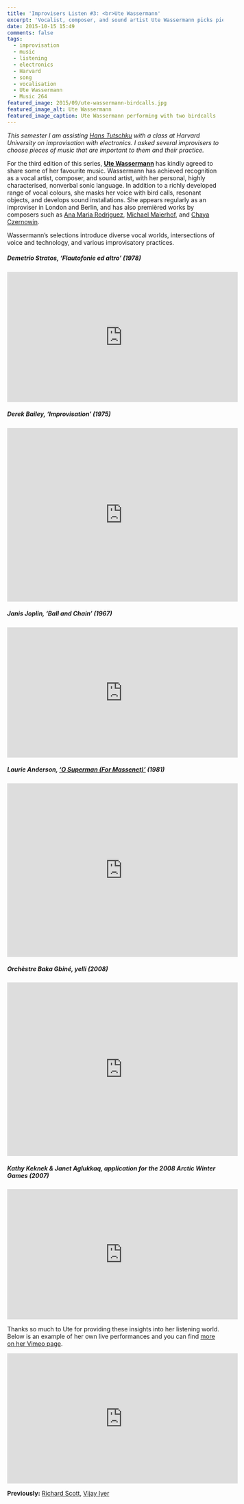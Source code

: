 ```yaml
---
title: 'Improvisers Listen #3: <br>Ute Wassermann'
excerpt: 'Vocalist, composer, and sound artist Ute Wassermann picks pieces of music important to her practice.'
date: 2015-10-15 15:49
comments: false
tags:
  - improvisation
  - music
  - listening
  - electronics
  - Harvard
  - song
  - vocalisation
  - Ute Wassermann
  - Music 264
featured_image: 2015/09/ute-wassermann-birdcalls.jpg
featured_image_alt: Ute Wassermann
featured_image_caption: Ute Wassermann performing with two birdcalls
---
```


_This semester I am assisting [Hans Tutschku](http://www.tutschku.com/) with a class at Harvard University on improvisation with electronics. I asked several improvisers to choose pieces of music that are important to them and their practice._

For the third edition of this series, [**Ute Wassermann**](http://femmes-savantes.net/lesfemmessavantes/ute-wassermann/) has kindly agreed to share some of her favourite music. Wassermann has achieved recognition as a vocal artist, composer, and sound artist, with her personal, highly characterised, nonverbal sonic language. In addition to a richly developed range of vocal colours, she masks her voice with bird calls, resonant objects, and develops sound installations. She appears regularly as an improviser in London and Berlin, and has also premièred works by composers such as [Ana Maria Rodriguez][2996107f], [Michael Maierhof][a66f235c], and [Chaya Czernowin][66b88a29].

  [2996107f]: https://vimeo.com/46211997 "Ute Wassermann performs Rodriguez’s ‘Code Switching’, on Vimeo"
  [a66f235c]: http://www.thewire.co.uk/audio/the-wire-tapper/the-wire-tapper-33/20 "Hear Ute Wassermann in Maierhof’s ‘splitting 26’"
  [66b88a29]: https://www.youtube.com/watch?v=Ne2ZBLpgzK8 "Czernowin, ‘Six Miniatures And A Simultaneous Song’, featuring Ute Wassermann, on YouTube"

Wassermann’s selections introduce diverse vocal worlds, intersections of voice and technology, and various improvisatory practices.

##### Demetrio Stratos, ‘Flautofonie ed altro’&nbsp;(1978)

<p class="embed-container"><iframe width="538" height="303" src="https://www.youtube-nocookie.com/embed/dfBBHEEr4xg?rel=0&amp;controls=0&amp;showinfo=0" frameborder="0" allowfullscreen></iframe></p>

##### Derek Bailey, ‘Improvisation’&nbsp;(1975)

<p class="embed-container"><iframe width="538" height="404" src="https://www.youtube-nocookie.com/embed/mfMVQ-DvAB8?rel=0&amp;controls=0&amp;showinfo=0" frameborder="0" allowfullscreen></iframe></p>

##### Janis Joplin, ‘Ball and Chain’&nbsp;(1967)

<p class="embed-container"><iframe width="538" height="303" src="https://www.youtube-nocookie.com/embed/Bld_-7gzJ-o?rel=0&amp;controls=0&amp;showinfo=0" frameborder="0" allowfullscreen></iframe></p>

##### Laurie Anderson, [‘O Superman (For Massenet)’][de21b350]&nbsp;(1981)

  [de21b350]: https://en.wikipedia.org/wiki/O_Superman "O Superman on Wikipedia"

<p class="embed-container"><iframe width="538" height="404" src="https://www.youtube-nocookie.com/embed/-VIqA3i2zQw?rel=0&amp;controls=0&amp;showinfo=0" frameborder="0" allowfullscreen></iframe></p>

##### Orchèstre Baka Gbiné, yelli&nbsp;(2008)

<p class="embed-container"><iframe width="538" height="404" src="https://www.youtube-nocookie.com/embed/cATZe_jlc9g?rel=0&amp;controls=0&amp;showinfo=0" frameborder="0" allowfullscreen></iframe></p>

##### Kathy Keknek & Janet Aglukkaq, application for the 2008 Arctic Winter Games&nbsp;(2007)

<p class="embed-container"><iframe width="538" height="303" src="https://www.youtube-nocookie.com/embed/qnGM0BlA95I?rel=0&amp;controls=0" frameborder="0" allowfullscreen></iframe></p>

Thanks so much to Ute for providing these insights into her listening world. Below is an example of her own live performances and you can find [more on her Vimeo page][a1a4811b].

  [a1a4811b]: https://vimeo.com/user20410741/videos "Ute Wassermann on Vimeo"

<p class="embed-container"><iframe src="https://player.vimeo.com/video/136417933?title=0&byline=0&portrait=0" width="538" height="303" frameborder="0" webkitallowfullscreen mozallowfullscreen allowfullscreen></iframe></p>

**Previously:** [Richard Scott][5d9c07ac], [Vijay Iyer][b00d7091]

  [5d9c07ac]: http://chrisswithinbank.net/2015/09/improvisers-listen-1-richard-scott/ "Improvisers Listen #1: Richard Scott"
  [b00d7091]: http://chrisswithinbank.net/2015/10/improvisers-listen-2-vijay-iyer/ "Improvisers Listen #2: Vijay Iyer"
